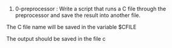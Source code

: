 

1. 0-preprocessor : Write a script that runs a C file through the preprocessor and save the result into another file.



The C file name will be saved in the variable $CFILE

The output should be saved in the file c 
